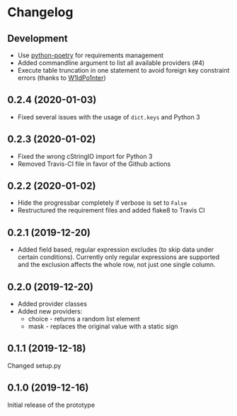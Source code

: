 # Changelog

## Development

* Use [python-poetry](https://github.com/python-poetry/poetry) for requirements management
* Added commandline argument to list all available providers (#4)
* Execute table truncation in one statement to avoid foreign key constraint errors (thanks to [W1ldPo1nter](https://github.com/W1ldPo1nter))

## 0.2.4 (2020-01-03)

* Fixed several issues with the usage of ``dict.keys`` and Python 3

## 0.2.3 (2020-01-02)

* Fixed the wrong cStringIO import for Python 3
* Removed Travis-CI file in favor of the Github actions

## 0.2.2 (2020-01-02)

* Hide the progressbar completely if verbose is set to ``False``
* Restructured the requirement files and added flake8 to Travis CI

## 0.2.1 (2019-12-20)

* Added field based, regular expression excludes (to skip data under certain conditions).
  Currently only regular expressions are supported and the exclusion affects the whole row,
  not just one single column.

## 0.2.0 (2019-12-20)

* Added provider classes
* Added new providers:
  * choice - returns a random list element
  * mask - replaces the original value with a static sign

## 0.1.1 (2019-12-18)

Changed setup.py

## 0.1.0 (2019-12-16)

Initial release of the prototype
